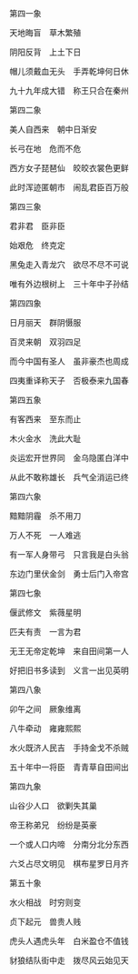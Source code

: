 第四一象

天地晦盲　草木繁殖

阴阳反背　上土下日

帽儿须戴血无头　手弄乾坤何日休

九十九年成大错　称王只合在秦州

第四二象

美人自西来　朝中日渐安

长弓在地　危而不危

西方女子琵琶仙　皎皎衣裳色更鲜

此时浑迹匿朝市　闹乱君臣百万般

第四三象

君非君　臣非臣

始艰危　终克定

黑兔走入青龙穴　欲尽不尽不可说

唯有外边根树上　三十年中子孙结

第四四象

日月丽天　群阴慑服

百灵来朝　双羽四足

而今中国有圣人　虽非豪杰也周成

四夷重译称天子　否极泰来九国春

第四五象

有客西来　至东而止

木火金水　洗此大耻

炎运宏开世界同　金乌隐匿白洋中

从此不敢称雄长　兵气全消运已终

第四六象

黯黯阴霾　杀不用刀

万人不死　一人难逃

有一军人身带弓　只言我是白头翁

东边门里伏金剑　勇士后门入帝宫

第四七象

偃武修文　紫薇星明

匹夫有责　一言为君

无王无帝定乾坤　来自田间第一人

好把旧书多读到　义言一出见英明

第四八象

卯午之间　厥象维离

八牛牵动　雍雍熙熙

水火既济人民吉　手持金戈不杀贼

五十年中一将臣　青青草自田间出

第四九象

山谷少人口　欲剿失其巢

帝王称弟兄　纷纷是英豪

一个或人口内啼　分南分北分东西

六爻占尽文明见　棋布星罗日月齐

第五十象

水火相战　时穷则变

贞下起元　兽贵人贱

虎头人遇虎头年　白米盈仓不值钱

豺狼结队街中走　拨尽风云始见天

